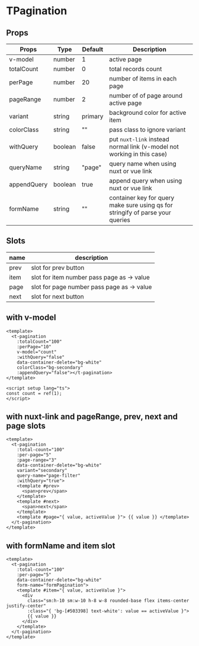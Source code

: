 # TPagination

## Props

| Props       | Type    | Default | Description                                                                    |
| ----------- | ------- | ------- | ------------------------------------------------------------------------------ |
| v-model     | number  | 1       | active page                                                                    |
| totalCount  | number  | 0       | total records count                                                            |
| perPage     | number  | 20      | number of items in each page                                                   |
| pageRange   | number  | 2       | number of of page around active page                                           |
| variant     | string  | primary | background color for active item                                               |
| colorClass  | string  | ""      | pass class to ignore variant                                                   |
| withQuery   | boolean | false   | put `nuxt-link` instead normal link (v-model not working in this case)         |
| queryName   | string  | "page"  | query name when using nuxt or vue link                                         |
| appendQuery | boolean | true    | append query when using nuxt or vue link                                       |
| formName    | string  | ""      | container key for query make sure using qs for stringify of parse your queries |

## Slots

| name | description                                |
| ---- | ------------------------------------------ |
| prev | slot for prev button                       |
| item | slot for item number pass page as -> value |
| page | slot for page number pass page as -> value |
| next | slot for next button                       |

## with v-model

```vue
<template>
  <t-pagination
    :totalCount="100"
    :perPage="10"
    v-model="count"
    :withQuery="false"
    data-container-delete="bg-white"
    colorClass="bg-secondary"
    :appendQuery="false"></t-pagination>
</template>

<script setup lang="ts">
const count = ref(1);
</script>
```

## with nuxt-link and pageRange, prev, next and page slots

```vue
<template>
  <t-pagination
    :total-count="100"
    :per-page="5"
    :page-range="3"
    data-container-delete="bg-white"
    variant="secondary"
    query-name="page-filter"
    :withQuery="true">
    <template #prev>
      <span>prev</span>
    </template>
    <template #next>
      <span>next</span>
    </template>
    <template #page="{ value, activeValue }"> {{ value }} </template>
  </t-pagination>
</template>
```

## with formName and item slot

```vue
<template>
  <t-pagination
    :total-count="100"
    :per-page="5"
    data-container-delete="bg-white"
    form-name="formPagination">
    <template #item="{ value, activeValue }">
      <div
        class="sm:h-10 sm:w-10 h-8 w-8 rounded-base flex items-center justify-center"
        :class="{ 'bg-[#503398] text-white': value == activeValue }">
        {{ value }}
      </div>
    </template>
  </t-pagination>
</template>
```
